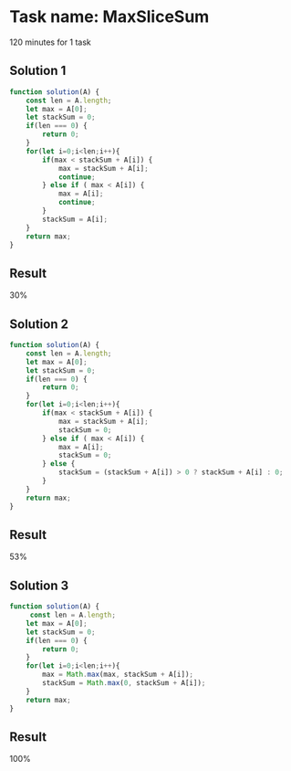 # Task name: MaxSliceSum

120 minutes for 1 task

## Solution 1

```javascript
function solution(A) {
    const len = A.length;
    let max = A[0];
    let stackSum = 0;
    if(len === 0) {
        return 0;
    }
    for(let i=0;i<len;i++){
        if(max < stackSum + A[i]) {
            max = stackSum + A[i];
            continue;
        } else if ( max < A[i]) {
            max = A[i];
            continue;
        }
        stackSum = A[i];
    }
    return max;
}
```

## Result 

30%

## Solution 2

```javascript
function solution(A) {
    const len = A.length;
    let max = A[0];
    let stackSum = 0;
    if(len === 0) {
        return 0;
    }
    for(let i=0;i<len;i++){
        if(max < stackSum + A[i]) {
            max = stackSum + A[i];
            stackSum = 0;
        } else if ( max < A[i]) {
            max = A[i];
            stackSum = 0;
        } else {
            stackSum = (stackSum + A[i]) > 0 ? stackSum + A[i] : 0;
        }
    }
    return max;
}
```

## Result 

53%

## Solution 3

```javascript
function solution(A) {
     const len = A.length;
    let max = A[0];
    let stackSum = 0;
    if(len === 0) {
        return 0;
    }
    for(let i=0;i<len;i++){
        max = Math.max(max, stackSum + A[i]);
        stackSum = Math.max(0, stackSum + A[i]);
    }
    return max;
}
```

## Result 

100%